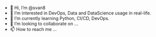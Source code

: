- 👋 Hi, I’m @svan8
- 👀 I’m interested in DevOps, Data and DataScience usage in real-life.
- 🌱 I’m currently learning Python, CI/CD, DevOps.
- 💞️ I’m looking to collaborate on ...
- 📫 How to reach me ...

<!---
svan8/svan8 is a ✨ special ✨ repository because its `README.md` (this file) appears on your GitHub profile.
You can click the Preview link to take a look at your changes.
--->
